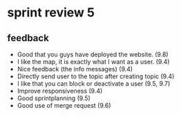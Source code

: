 # sprint review 5

## feedback
- Good that you guys have deployed the website. (9.8)
- I like the map, it is exactly what I want as a user. (9.4)
- Nice feedback (the info messages) (9.4)
- Directly send user to the topic after creating topic (9.4)
- I like that you can block or deactivate a user (9.5, 9.7)
- Improve responsiveness (9.4)
- Good sprintplanning (9.5)
- Good use of merge request (9.6)